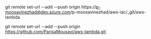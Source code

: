 

git remote set-url --add --push origin https://p-moosavinezhad@dev.azure.com/p-moosavinezhad/aws-iac/_git/aws-lambda 

git remote set-url --add --push origin https://github.com/ParisaMousavi/aws-lambda.git